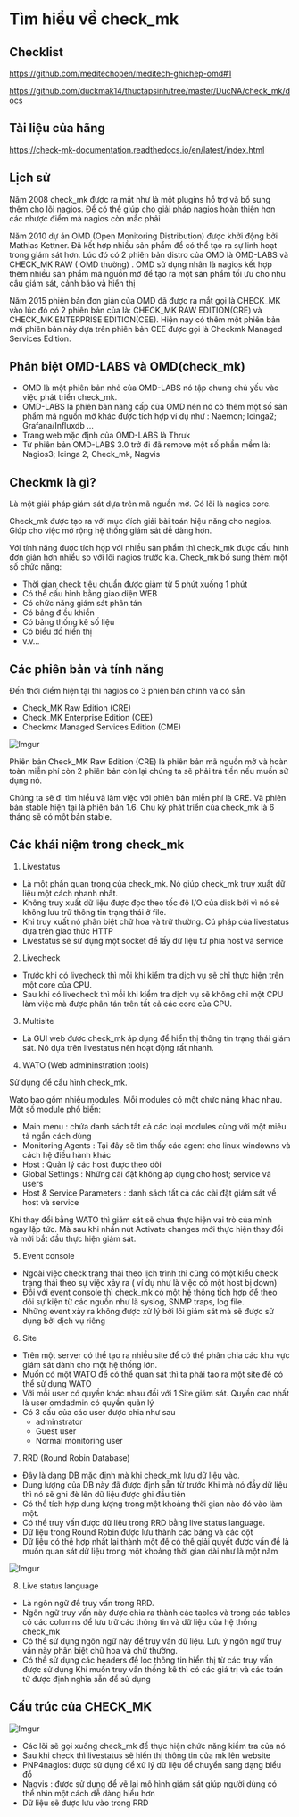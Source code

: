 # Tìm hiểu về check_mk

## Checklist

https://github.com/meditechopen/meditech-ghichep-omd#1

https://github.com/duckmak14/thuctapsinh/tree/master/DucNA/check_mk/docs

## Tài liệu của hãng

https://check-mk-documentation.readthedocs.io/en/latest/index.html

## Lịch sử

Năm 2008 check_mk được ra mắt như là một plugins hỗ trợ và bổ sung thêm cho lõi nagios. Để có thể giúp cho giải pháp nagios hoàn thiện hơn các nhược điểm mà nagios còn mắc phải

Năm 2010 dự án OMD (Open Monitoring Distribution) được khởi động bởi Mathias Kettner. Đã kết hợp nhiều sản phẩm để có thể tạo ra sự linh hoạt trong giám sát hơn. Lúc đó có 2 phiên bản distro của OMD là OMD-LABS và CHECK_MK RAW ( OMD thường) . OMD sử dụng nhân là nagios kết hợp thêm nhiều sản phẩm mã nguồn mở để tạo ra một sản phẩm tối ưu cho nhu cầu giám sát, cảnh báo và hiển thị

Năm 2015 phiên bản đơn giản của OMD đã được ra mắt gọi là CHECK_MK vào lúc đó có 2 phiên bản của là: CHECK_MK RAW EDITION(CRE) và CHECK_MK ENTERPRISE EDITION(CEE). Hiện nay có thêm một phiên bản mới phiên bản này dựa trên phiên bản CEE được gọi là Checkmk Managed Services Edition.

## Phân biệt OMD-LABS và OMD(check_mk)

- OMD là một phiên bản nhỏ của OMD-LABS nó tập chung chủ yếu vào việc phát triển check_mk.
- OMD-LABS là phiên bản nâng cấp của OMD nên nó có thêm một số sản phẩm mã nguồn mở khác được tích hợp ví dụ như : Naemon; Icinga2; Grafana/Influxdb …
- Trang web mặc định của OMD-LABS là Thruk
- Từ phiên bản OMD-LABS 3.0 trở đi đã remove một số phần mềm là: Nagios3; Icinga 2, Check_mk, Nagvis

## Checkmk là gì?

Là một giải pháp giám sát dựa trên mã nguồn mở. Có lõi là nagios core. 

Check_mk được tạo ra với mục đích giải bài toán hiệu năng cho nagios. Giúp cho việc mở rộng hệ thống giám sát dễ dàng hơn.

Với tính năng được tích hợp với nhiều sản phẩm thì check_mk được cấu hình đơn giản hơn nhiều so với lõi nagios trước kia. Check_mk bổ sung thêm một số chức năng:

- Thời gian check tiêu chuẩn được giảm từ 5 phút xuống 1 phút
- Có thể cấu hình bằng giao diện WEB
- Có chức năng giám sát phân tán
- Có bảng điều khiển
- Có bảng thống kê số liệu
- Có biểu đồ hiển thị
- v.v…

## Các phiên bản và tính năng

Đến thời điểm hiện tại thì nagios có 3 phiên bản chính và có sẵn

- Check_MK Raw Edition (CRE)
- Check_MK Enterprise Edition (CEE)
- Checkmk Managed Services Edition (CME)

![Imgur](https://i.imgur.com/xVDEiCl.png)

Phiên bản Check_MK Raw Edition (CRE) là phiên bản mã nguồn mở và hoàn toàn miễn phí còn 2 phiên bản còn lại chúng ta sẽ phải trả tiền nếu muốn sử dụng nó.

Chúng ta sẽ đi tìm hiểu và làm việc với phiên bản miễn phí là CRE. Và phiên bản stable hiện tại là phiên bản 1.6. Chu kỳ phát triển của check_mk là 6 tháng sẽ có một bản stable.

## Các khái niệm trong check_mk

1. Livestatus

- Là một phần quan trọng của check_mk. Nó giúp check_mk truy xuất dữ liệu một cách nhanh nhất.
- Không truy xuất dữ liệu được đọc theo tốc độ I/O của disk bởi vì nó sẽ không lưu trữ thông tin trạng thái ở file.
- Khi truy xuất nó phân biệt chữ hoa và trữ thường. Cú pháp của livestatus dựa trên giao thức HTTP
- Livestatus sẽ sử dụng một socket để lấy dữ liệu từ phía host và service

2. Livecheck

- Trước khi có livecheck thì mỗi khi kiểm tra dịch vụ sẽ chỉ thực hiện trên một core của CPU.
- Sau khi có livecheck thì mỗi khi kiểm tra dịch vụ sẽ không chỉ một CPU làm việc mà được phân tán trên tất cả các core của CPU.

3. Multisite

- Là GUI web được check_mk áp dụng để hiển thị thông tin trạng thái giám sát. Nó dựa trên livestatus nên hoạt động rất nhanh.

4. WATO (Web admininstration tools)

Sử dụng để cấu hình check_mk. 

Wato bao gồm nhiều modules. Mỗi modules có một chức năng khác nhau. Một số module phổ biến:
- Main menu : chứa danh sách tất cả các loại modules cùng với một miêu tả ngắn cách dùng
- Monitoring Agents : Tại đây sẽ tìm thấy các agent cho linux windowns và cách hệ điều hành khác
- Host : Quản lý các host được theo dõi
- Global Settings : Những cài đặt không áp dụng cho host; service và users
- Host & Service Parameters : danh sách tất cả các cài đặt giám sát về host và service

Khi thay đổi bằng WATO thì giám sát sẽ chưa thực hiện vai trò của mình ngay lập tức. Mà sau khi nhấn nút Activate changes mới thực hiện thay đổi và mới bắt đầu thực hiện giám sát.

5. Event console

- Ngoài việc check trạng thái theo lịch trình thì cũng có một kiểu check trạng thái theo sự việc xảy ra ( ví dụ như là việc có một host bị down)
- Đối với event console thì check_mk có một hệ thống tích hợp để theo dõi sự kiện từ các nguồn như là syslog, SNMP traps, log file.
- Những event xảy ra không được xử lý bởi lõi giám sát mà sẽ được sử dụng bởi dịch vụ riêng

6. Site

- Trên một server có thể tạo ra nhiều site để có thể phân chia các khu vực giám sát dành cho một hệ thống lớn.
- Muốn có một WATO để có thể quan sát thì ta phải tạo ra một site để có thể sử dụng WATO
- Với mỗi user có quyền khác nhau đối với 1 Site giám sát. Quyền cao nhất là user omdadmin có quyền quản lý
- Có 3 cấu của các user được chia như sau
    - adminstrator
    - Guest user
    - Normal monitoring user

7. RRD (Round Robin Database)

- Đây là dạng DB mặc định mà khi check_mk lưu dữ liệu vào.
- Dung lượng của DB này đã được định sẵn từ trước Khi mà nó đầy dữ liệu thì nó sẽ ghi đè lên dữ liệu được ghi đầu tiên
- Có thể tích hợp dung lượng trong một khoảng thời gian nào đó vào làm một.
- Có thể truy vấn được dữ liệu trong RRD bằng live status language.
- Dữ liệu trong Round Robin được lưu thành các bảng và các cột
- Dữ liệu có thể hợp nhất lại thành một để có thể giải quyết được vấn đề là muốn quan sát dữ liệu trong một khoảng thời gian dài như là một năm

![Imgur](https://i.imgur.com/4hTcTSF.png)

8. Live status language

- Là ngôn ngữ để truy vấn trong RRD.
- Ngôn ngữ truy vấn này được chia ra thành các tables và trong các tables có các columns để lưu trữ các thông tin và dữ liệu của hệ thống check_mk
- Có thể sử dụng ngôn ngữ này để truy vấn dữ liệu. Lưu ý ngôn ngữ truy vấn này phân biệt chữ hoa và chữ thường.
- Có thể sử dụng các headers để lọc thông tin hiển thị từ các truy vấn được sử dụng
Khi muốn truy vấn thống kê thì có các giá trị và các toán tử được định nghĩa sẵn để sử dụng

## Cấu trúc của CHECK_MK

![Imgur](https://i.imgur.com/rcIrS9Y.png)

- Các lõi sẽ gọi xuống check_mk để thực hiện chức năng kiểm tra của nó
- Sau khi check thì livestatus sẽ hiển thị thông tin của mk lên website
- PNP4nagios: được sử dụng để xử lý dữ liệu để chuyển sang dạng biểu đồ
- Nagvis : được sử dụng để vẽ lại mô hình giám sát giúp người dùng có thể nhìn một cách dễ dàng hiểu hơn
- Dữ liệu sẽ được lưu vào trong RRD